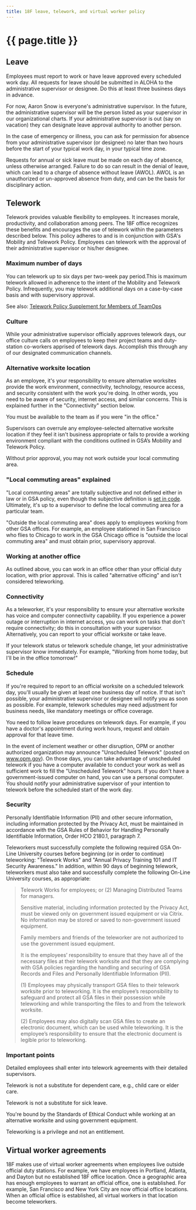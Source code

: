 ```yaml
---
title: 18F leave, telework, and virtual worker policy
---
```

# {{ page.title }}

## Leave
Employees must report to work or have leave approved every scheduled work day.
All requests for leave should be submitted in ALOHA to the administrative supervisor or
designee. Do this at least three business days in advance.

For now, Aaron Snow is everyone's administrative supervisor.  In the future, the
administrative supervisor will be the person listed as your supervisor in our organizational charts. If
your administrative supervisor is out (say on vacation) they can designate
leave approval authority to another person.

In the case of emergency or illness, you can ask for permission for absence from your administrative supervisor (or designee) no later than two hours before the start of your typical work day, in your typical time zone. 

Requests for annual or sick leave must be made on each day of absence, unless otherwise arranged.
Failure to do so can result in the denial of leave, which can lead to a charge of absence without leave
(AWOL).  AWOL is an unauthorized or un-approved absence from duty, and can be the basis for disciplinary action. 

## Telework
Telework provides valuable flexibility to employees. It increases morale, productivity, and collaboration among peers.
The 18F office recognizes these benefits and encourages the use of telework within the parameters described below. This policy adheres to and is in conjunction with GSA's Mobility and Telework Policy.
Employees can telework with the approval of their administrative supervisor or his/her designee.  

### Maximum number of days
You can telework up to six days per two-week pay period.This is maximum telework allowed in adherence to
the intent of the Mobility and Telework Policy. Infrequently, you may telework additional days on a case-by-case basis and with supervisory approval.  

See also: [Telework Policy Supplement for Members of
TeamOps](../telework-policy-supplement-for-team-ops)

### Culture
While your administrative supervisor officially approves telework days, 
our office culture calls on employees to keep their project teams and duty-station 
co-workers apprised of telework days. Accomplish this through any of our designated communication channels.

### Alternative worksite location
As an employee, it's your responsibility to ensure alternative worksites
provide the work environment, connectivity, technology, resource
access, and security consistent with the work you're doing. In other words, 
you need to be aware of security, internet access, and similar concerns. 
This is explained further in the "Connectivity" section below.

You must be available to the team as if you were "in the office." 

Supervisors can overrule any employee-selected alternative
worksite location if they feel it isn't business appropriate or fails to 
provide a working environment compliant with the conditions outlined in GSA’s Mobility and Telework Policy.

Without prior approval, you may not work outside your local commuting area. 

### "Local commuting areas" explained
"Local communting areas" are totally subjective and not defined either in law or in GSA
policy, even though the subjective definition is [set in
code](http://www.law.cornell.edu/cfr/text/5/351.203). Ultimately, it's up to
a supervisor to define the local commuting area for a particular team.

"Outside the local commuting area" does apply to employees working from other GSA offices. For example, an employee stationed in San Francisco who flies to Chicago to work in the GSA Chicago office is "outside the local commuting area" and must obtain prior, supervisory approval. 

### Working at another office
As outlined above, you can work in an office other than your official duty location, with prior approval. This is called  "alternative officing" and isn't considered teleworking. 

### Connectivity
As a teleworker, it's your responsibility to ensure your alternative worksite has
voice and computer connectivity capability.  If you experience a
power outage or interruption in internet access, you can work on tasks that don't
require connectivity; do this in consultation with your supervisor. 
Alternatively, you can report to your official worksite or take leave.

If your telework status or telework schedule change, let your administrative supervisor 
know immediately. For example, "Working from home today, but I'll
be in the office tomorrow!"

### Schedule
If you're required to report to an official worksite on a scheduled telework day, you'll
usually be given at least one business day of notice. If that isn't possible, your
administrative supervisor or designee will notify you as soon as possible. For example,
telework schedules may need adjustment for business needs, like mandatory meetings
or office coverage. 

You need to follow leave procedures on telework days. For example,
if you have a doctor's appointment during work hours, request and obtain approval
for that leave time. 

In the event of inclement weather or other disruption, OPM or another authorized organization may
announce "Unscheduled Telework" (posted on www.opm.gov). 
On those days, you can take advantage of unscheduled telework if you have a computer 
available to conduct your work as well as sufficient
work to fill the "Unscheduled Telework" hours.  If you don't have
a government-issued computer on hand, you can use 
a personal computer. You should notify your administrative supervisor of your 
intention to telework before the scheduled start of the work day.

### Security
Personally Identifiable Information (PII) and other secure information, including
information protected by the Privacy Act, must be maintained in accordance with
the GSA Rules of Behavior for Handling Personally Identifiable Information,
Order HCO 2180.1, paragraph 7.

Teleworkers must successfully complete the following required GSA On-Line
University courses before beginning (or in order to
continue) teleworking: "Telework Works" and "Annual Privacy Training 101 and IT Security
Awareness."  In addition, within 90 days of beginning
telework, teleworkers must also take and successfully complete the
following On-Line University courses, as appropriate:

> Telework Works for employees; or (2) Managing Distributed Teams for managers.
>
> Sensitive material, including information protected by the Privacy Act, must
> be viewed only on government issued equipment or via Citrix.  No information
> may be stored or saved to non-government issued equipment.
>
> Family members and friends of the teleworker are not authorized to use the
> government issued equipment.
>
> It is the employees’ responsibility to ensure that they have all of the
> necessary files at their telework worksite and that they are complying with
> GSA policies regarding the handling and securing of GSA Records and Files and
> Personally Identifiable Information (PII).
>
> (1) Employees may physically transport GSA files to their telework worksite
> prior to teleworking. It is the employee’s responsibility to safeguard and
> protect all GSA files in their possession while teleworking and while
> transporting the files to and from the telework worksite.
>
> (2) Employees may also digitally scan GSA files to create an electronic
> document, which can be used while teleworking. It is the employee’s
> responsibility to ensure that the electronic document is legible prior to
> teleworking.

### Important points
Detailed employees shall enter into telework agreements with their detailed
supervisors.

Telework is not a substitute for dependent care, e.g., child care or elder
care.

Telework is not a substitute for sick leave.

You're bound by the Standards of Ethical Conduct while
working at an alternative worksite and using government equipment.

Teleworking is a privilege and not an entitlement.

## Virtual worker agreements
18F makes use of virtual worker agreements when
employees live outside official duty stations. For example, we have employees in Portland, Atlanta, and Dayton but no established 18F office location. Once a geographic area has enough employees to warrant an official office, one is established. For example, San Francisco and New York City are now official office locations. When an official office is established, all virtual workers in that location become teleworkers.





